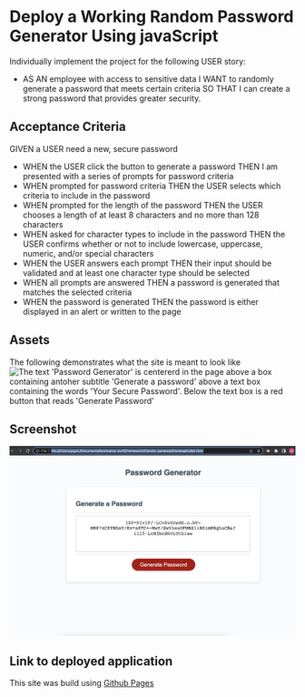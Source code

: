 # Deploy a Working Random Password Generator Using javaScript

Individually implement the project for the following USER story:

* AS AN employee with access to sensitive data I WANT to randomly generate a password that meets certain  criteria SO THAT I can create a strong password that provides greater security.

## Acceptance Criteria 

GIVEN a USER need a new, secure password
* WHEN the USER click the button to generate a password THEN I am presented with a series of prompts for password criteria
* WHEN prompted for password criteria THEN the USER selects which criteria to include in the password
* WHEN prompted for the length of the password THEN the USER chooses a length of at least 8 characters and no more than 128 characters
* WHEN asked for character types to include in the password THEN the USER confirms whether or not to include lowercase, uppercase, numeric, and/or special characters
* WHEN the USER answers each prompt THEN their input should be validated and at least one character type should be selected
* WHEN all prompts are answered THEN a password is generated that matches the selected criteria
* WHEN the password is generated THEN the password is either displayed in an alert or written to the page

## Assets 

The following demonstrates what the site is meant to look like
![The text 'Password Generator' is centererd in the page above a box containing antoher subtitle 'Generate a password' above a text box containing the words 'Your Secure Password'. Below the text box is a red button that reads 'Generate Password'](https://courses.bootcampspot.com/courses/1911/files/1912556/preview)

## Screenshot 
![he text 'Password Generator' is centererd in the page above a box containing antoher subtitle 'Generate a password' above a text box containing the randomly generated password consisting of the chosen value of 100 characters containing a random array of numbers, uppercase letters, lowercase letters and special characters. Below the text box is a red button that reads 'Generate Password'](/assets/Screen%20Shot%202022-08-10%20at%209.40.35%20PM.png)



## Link to deployed application 

This site was build using [Github Pages](https://gdebortoli.github.io/jS.Random.Password.Generator/)